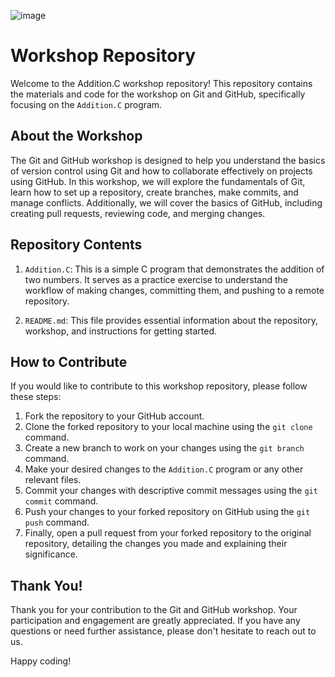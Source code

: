 ![image](https://github.com/krishvsoni/Addition.C/assets/67964054/05631aae-e9bf-4a72-89ae-2b92756c9586)


#  Workshop Repository

Welcome to the Addition.C workshop repository! This repository contains the materials and code for the workshop on Git and GitHub, specifically focusing on the `Addition.C` program.

## About the Workshop

The Git and GitHub workshop is designed to help you understand the basics of version control using Git and how to collaborate effectively on projects using GitHub. In this workshop, we will explore the fundamentals of Git, learn how to set up a repository, create branches, make commits, and manage conflicts. Additionally, we will cover the basics of GitHub, including creating pull requests, reviewing code, and merging changes.

## Repository Contents

1. `Addition.C`: This is a simple C program that demonstrates the addition of two numbers. It serves as a practice exercise to understand the workflow of making changes, committing them, and pushing to a remote repository.

2. `README.md`: This file provides essential information about the repository, workshop, and instructions for getting started.

## How to Contribute

If you would like to contribute to this workshop repository, please follow these steps:

1. Fork the repository to your GitHub account.
2. Clone the forked repository to your local machine using the `git clone` command.
3. Create a new branch to work on your changes using the `git branch` command.
4. Make your desired changes to the `Addition.C` program or any other relevant files.
5. Commit your changes with descriptive commit messages using the `git commit` command.
6. Push your changes to your forked repository on GitHub using the `git push` command.
7. Finally, open a pull request from your forked repository to the original repository, detailing the changes you made and explaining their significance.

## Thank You!

Thank you for your contribution to the Git and GitHub workshop. Your participation and engagement are greatly appreciated. If you have any questions or need further assistance, please don't hesitate to reach out to us.

Happy coding!
